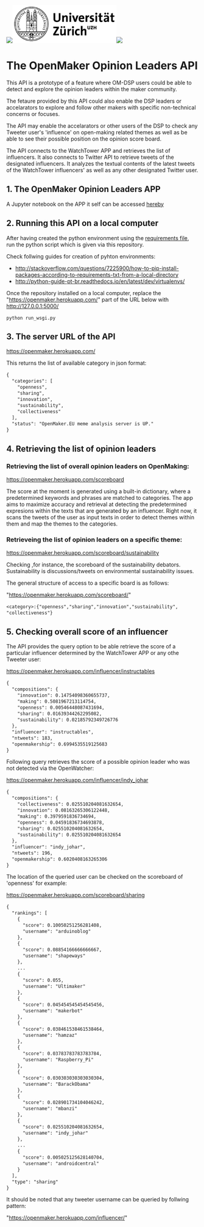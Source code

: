<img src="https://github.com/openmaker-eu/socialmedia/blob/master/OpenMakerLogo.png" height="128"><img src="./figures/uzh_logo.png" height="100"><img src="https://github.com/openmaker-eu/socialmedia/blob/master/Ekran%20Resmi%202017-01-11%2014.34.43.png" height="128">

# The OpenMaker Opinion Leaders API

This API is a prototype of a feature where OM-DSP users could be able to detect and explore the opinion leaders within the maker community.

The fetaure provided by this API could also enable the DSP leaders or accelarators to explore and follow other makers with specific non-technical concerns or focuses.

The API may enable the accelarators or other users of the DSP to check any Tweeter user's 'influence' on open-making related themes as well as be able to see their possible position on the opinion score board. 

The API connects to the WatchTower APP and retrieves the list of influencers. It also connects to Twitter API to retrieve tweets of the designated influencers. It analyzes the textual contents of the latest tweets of the WatchTower influencers' as well as any other designated Twitter user.

## 1. The OpenMaker Opinion Leaders APP
A Jupyter notebook on the APP it self can be accessed [hereby](./OMLeaders.ipynb)

## 2. Running this API on a local computer

After having created the python environment using the [requirements file](./requirements.txt), run the python script which is given via this repository.

Check follwing guides for creation of pyhton environments: 
- http://stackoverflow.com/questions/7225900/how-to-pip-install-packages-according-to-requirements-txt-from-a-local-directory
- http://python-guide-pt-br.readthedocs.io/en/latest/dev/virtualenvs/

Once the repository installed on a local computer, replace the "https://openmaker.herokuapp.com/" part of the URL below with http://127.0.0.1:5000/
 
````
python run_wsgi.py
````

## 3. The server URL of the API

https://openmaker.herokuapp.com/

This returns the list of available category in json format:
````
{
  "categories": [
    "openness", 
    "sharing", 
    "innovation", 
    "sustainability", 
    "collectiveness"
  ], 
  "status": "OpenMaker.EU meme analysis server is UP."
}
````
## 4. Retrieving the list of opinion leaders

### Retrieving the list of overall opinion leaders on OpenMaking: 

https://openmaker.herokuapp.com/scoreboard

The score at the moment is generated using a built-in dictionary, where a predetermined keywords and phrases are matched to categories. The app aims to maximize accuracy and retrieval at detecting the predetermined expresions within the texts that are generated by an influencer. Right now, it scans the tweets of the user as input texts in order to detect themes within them and map the themes to the categories.

### Retrieveing the list of opinion leaders on a specific theme:

https://openmaker.herokuapp.com/scoreboard/sustainability

Checking ,for instance, the scoreboard of the sustainability debators. Sustainability is discussions/tweets on environmental sustainability issues. 

The general structure of access to a specific board is as follows:

"https://openmaker.herokuapp.com/scoreboard/<category>" 

````
<category>:{"openness","sharing","innovation","sustainability", "collectiveness"}
````
## 5. Checking overall score of an influencer

The API provides the query option to be able retrieve the score of a particular influencer determined by the WatchTower APP or any othe Tweeter user:

https://openmaker.herokuapp.com/influencer/instructables
````
{
  "compositions": {
    "innovation": 0.14754098360655737, 
    "making": 0.5081967213114754, 
    "openness": 0.00546448087431694, 
    "sharing": 0.01639344262295082, 
    "sustainability": 0.02185792349726776
  }, 
  "influencer": "instructables", 
  "ntweets": 183, 
  "openmakership": 0.6994535519125683
}
````

Following query retrieves the score of a possible opinion leader who was not detected via the OpenWatcher:

https://openmaker.herokuapp.com/influencer/indy_johar
````
{
  "compositions": {
    "collectiveness": 0.025510204081632654, 
    "innovation": 0.08163265306122448, 
    "making": 0.3979591836734694, 
    "openness": 0.04591836734693878, 
    "sharing": 0.025510204081632654, 
    "sustainability": 0.025510204081632654
  }, 
  "influencer": "indy_johar", 
  "ntweets": 196, 
  "openmakership": 0.6020408163265306
}
````
The location of the queried user can be checked on the scoreboard of 'openness' for example:

https://openmaker.herokuapp.com/scoreboard/sharing
```
{
  "rankings": [
    {
      "score": 0.10050251256281408, 
      "username": "arduinoblog"
    }, 
    {
      "score": 0.08854166666666667, 
      "username": "shapeways"
    }, 
    ...
    {
      "score": 0.055, 
      "username": "Ultimaker"
    }, 
    {
      "score": 0.045454545454545456, 
      "username": "makerbot"
    },    
    {
      "score": 0.038461538461538464, 
      "username": "hamzaz"
    }, 
    {
      "score": 0.03783783783783784, 
      "username": "Raspberry_Pi"
    }, 
    {
      "score": 0.030303030303030304, 
      "username": "BarackObama"
    }, 
    {
      "score": 0.028901734104046242, 
      "username": "mbanzi"
    }, 
    {
      "score": 0.025510204081632654, 
      "username": "indy_johar"
    }, 
    ...
    {
      "score": 0.005025125628140704, 
      "username": "androidcentral"
    }
  ], 
  "type": "sharing"
}
````
It should be noted that any tweeter username can be queried by follwing pattern:

"https://openmaker.herokuapp.com/influencer/<username>"

